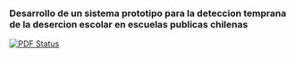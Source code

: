 ### Desarrollo de un sistema prototipo para la deteccion temprana de la desercion escolar en escuelas publicas chilenas

[![PDF Status](https://www.sharelatex.com/github/repos/flolas/Memoria-de-T-tulo/builds/latest/badge.svg)](https://www.sharelatex.com/github/repos/flolas/Memoria-de-T-tulo/builds/latest/output.pdf)
